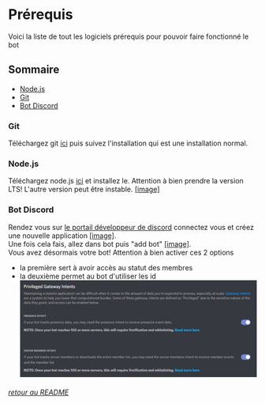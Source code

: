 # Prérequis
Voici la liste de tout les logiciels prérequis pour pouvoir faire fonctionné le bot
## Sommaire

- [Node.js](#Node.js)
- [Git](#Git)
- [Bot Discord](#Bot-Discord)

### Git
Téléchargez git [ici](https://git-scm.com/download) puis suivez l'installation qui est une installation normal.
### Node.js
Téléchargez node.js [ici](https://nodejs.org/en/) et installez le. Attention à bien prendre la version LTS! L'autre version peut être instable. [[image]](https://raw.githubusercontent.com/Axteli/DiscordBot/master/docs/images/install_nodejs.png)

### Bot Discord
Rendez vous sur [le portail développeur de discord](https://discord.com/developers/applications) connectez vous et créez une nouvelle application [[image]](https://raw.githubusercontent.com/Axteli/DiscordBot/master/docs/images/create_discord_application.png).  
Une fois cela fais, allez dans bot puis "add bot" [[image]](https://raw.githubusercontent.com/Axteli/DiscordBot/master/docs/images/create_bot.png).  
Vous avez désormais votre bot! Attention à bien activer ces 2 options
- la première sert à avoir accès au statut des membres
- la deuxième permet au bot d'utiliser les id
![](https://raw.githubusercontent.com/Axteli/DiscordBot/master/docs/images/intents.png)

###### [retour au README](https://github.com/Axteli/DiscordBot)